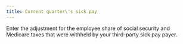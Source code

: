 ```yaml
---
title: Current quarter\'s sick pay
---
```



Enter the adjustment for the employee share of social security and Medicare  taxes that were withheld by your third-party sick pay payer.
